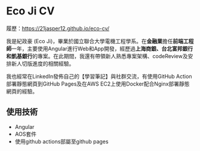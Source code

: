 # Eco Ji CV

履歷：https://21jasper12.github.io/eco-cv/

我是紀政豪 (Eco Ji)，畢業於國立聯合大學電機工程學系。在**金融業**擔任**前端工程師**一年，主要使用Angular進行Web和App開發，經歷過**上海商銀、台北富邦銀行和凱基銀行**的專案。在此期間，我還有帶領新人熟悉專案架構、codeReview及安排新人切版進度的相關經驗。

我也經常在LinkedIn發佈自己的【學習筆記】與社群交流，有使用GitHub Action部署靜態網頁到GitHub Pages及在AWS EC2上使用Docker配合Nginx部署靜態網頁的經驗。

## 使用技術
<ul>
	<li>Angular</li>
    <li>AOS套件</li>
	<li>使用github actions部屬至github pages</li>
</ul>